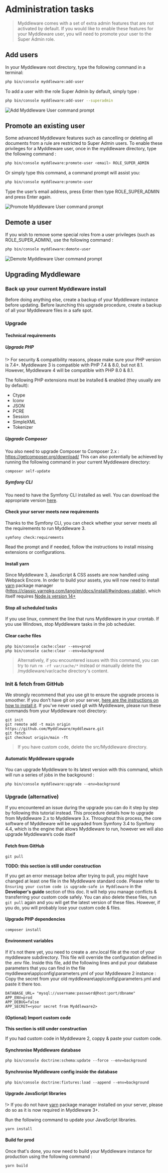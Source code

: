 # Administration tasks

> Myddleware comes with a set of extra admin features that are not activated by default. If you would like to enable these features for your Myddleware user, you will need to promote your user to the Super Admin role.

## Add users

In your Myddleware root directory, type the following command in a terminal:

```bash
php bin/console myddleware:add-user
```

To add a user with the role Super Admin by default, simply type :

```bash
php bin/console myddleware:add-user --superadmin
```

![Add Myddleware User command prompt](images/add_user_command.png)

## Promote an existing user

Some advanced Myddleware features such as cancelling or deleting all documents from a rule are restricted to Super Admin users. To enable these privileges for a Myddleware user, once in the myddleware directory, type the following command :

```bash
php bin/console myddleware:promote-user <email> ROLE_SUPER_ADMIN
```

Or simply type this command, a command prompt will assist you:

```bash
php bin/console myddleware:promote-user
```

Type the user’s email address, press Enter then type ROLE_SUPER_ADMIN and press Enter again.

![Promote Myddleware User command prompt](images/promote_user_command.png)

## Demote a user

If you wish to remove some special roles from a user privileges (such as ROLE_SUPER_ADMIN), use the following command :

```bash
php bin/console myddleware:demote-user
```

![Demote Myddleware User command prompt](images/demote_user_command.png)

## Upgrading Myddleware

### Back up your current Myddleware install

Before doing anything else, create a backup of your Myddleware instance before updating.
Before launching this upgrade procedure, create a backup of all your Myddleware files in a safe spot.

### Upgrade

#### Technical requirements

##### Upgrade PHP

!> For security & compatibility reasons, please make sure your PHP version is 7.4+. Myddleware 3 is compatible with PHP 7.4 & 8.0, but not 8.1. However, Myddleware 4 will be compatible with PHP 8.0 & 8.1.

The following PHP extensions must be installed & enabled (they usually are by default):

- Ctype
- Iconv
- JSON
- PCRE
- Session
- SimpleXML
- Tokenizer

##### Upgrade Composer

You also need to upgrade Composer to Composer 2.x : https://getcomposer.org/download/
This can also potentially be achieved by running the following command in your current Myddleware directory:

````
composer self-update
````

##### Symfony CLI

You need to have the Symfony CLI installed as well. You can download the appropriate version [here](https://symfony.com/download). 

#### Check your server meets new requirements

Thanks to the Symfony CLI, you can check whether your server meets all the requirements to run Myddleware 3.

````
symfony check:requirements
````

Read the prompt and if needed, follow the instructions to install missing extensions or configurations.

#### Install yarn

Since Myddleware 3, JavaScript & CSS assets are now handled using Webpack Encore. In order to build your assets, you will now 
need to install [yarn](https://yarnpkg.com/getting-started/install#nodejs-1610-1) package manager (https://classic.yarnpkg.com/lang/en/docs/install/#windows-stable), which itself requires [Node.js version 14+]( https://nodejs.org/en/download/)

#### Stop all scheduled tasks

If you use linux, comment the line that runs Myddleware in your crontab. If you use Windows, stop Myddleware tasks in the job scheduler.

#### Clear cache files

````
php bin/console cache:clear --env=prod
php bin/console cache:clear --env=background
````

> Alternatively, if you encountered issues with this command, you can try to run ````rm -rf var/cache/*```` instead or manually delete the /myddleware/var/cache directory's content.

### Init & fetch from GitHub

We strongly recommend that you use git to ensure the upgrade process is smoother.
If you don’t have git on your server, [here are the instructions on how to install it](https://git-scm.com/download/linux).
If you've never used git with Myddleware, please run these commands from your Myddleware root directory:

```git
git init
git remote add -t main origin https://github.com/Myddleware/myddleware.git
git fetch
git checkout origin/main -ft
```

> If you have custom code, delete the src/Myddleware directory.

#### Automatic Myddleware upgrade

You can upgrade Myddleware to its latest version with this command, which will run a series of jobs in the background :

```
php bin/console myddleware:upgrade --env=background
```

### Upgrade (alternative)

If you encountered an issue during the upgrade you can do it step by step by following this tutorial instead.
This procedure details how to upgrade from Myddleware 2.x to Myddleware 3.x. 
Throughout this process, the core software of Myddleware will be upgraded from Symfony 3.4 to Symfony 4.4, which is the engine that allows Myddleware to run, however we will also upgrade Myddleware’s code itself


#### Fetch from GitHub

```git
git pull
```

**TODO: this section is still under construction**

If you get an error message below after trying to pull, you might have changed at least one file in the Myddleware standard code. 
Please refer to ``Ensuring your custom code is upgrade-safe in Myddleware``  in the **Developer's guide** section of this doc. It will help you manage conflicts & transferring your custom code safely. 
You can also delete these files, run ```git pull``` again and you will get the latest version of these files. However, if you do, you will probably lose your custom code & files.


#### Upgrade PHP dependencies

```
composer install
```

#### Environment variables

If it's not there yet, you need to create a .env.local file at the root of your myddleware subdirectory. 
This file will override the configuration defined in the .env file. 
Inside this file, add the following lines and put your database parameters that you can find in the file myddleware\app\config\parameters.yml of your Myddleware 2 instance :
Copy the secret from your old myddleware\app\config\parameters.yml and paste it there too.

```
DATABASE_URL= "mysql://username:password@host:port/dbname"
APP_ENV=prod
APP_DEBUG=false
APP_SECRET=<your secret from Myddleware2> 
```


#### (Optional) Import custom code

**This section is still under construction**

If you had custom code in Myddleware 2, coppy & paste your custom code.

#### Synchronise Myddleware database

````
php bin/console doctrine:schema:update --force --env=background
````

#### Synchronise Myddleware config inside the database

````
php bin/console doctrine:fixtures:load --append --env=background
````

#### Upgrade JavaScript libraries

!> If you do not have [yarn](https://yarnpkg.com/getting-started/install#nodejs-1610-1) package manager installed on your server, please do so as it is now required in Myddleware 3+.

Run the following command to update your JavaScript libraries.

````
yarn install
````

#### Build for prod

Once that's done, you now need to build your Myddleware instance for production using the following command : 

```
yarn build 
```


